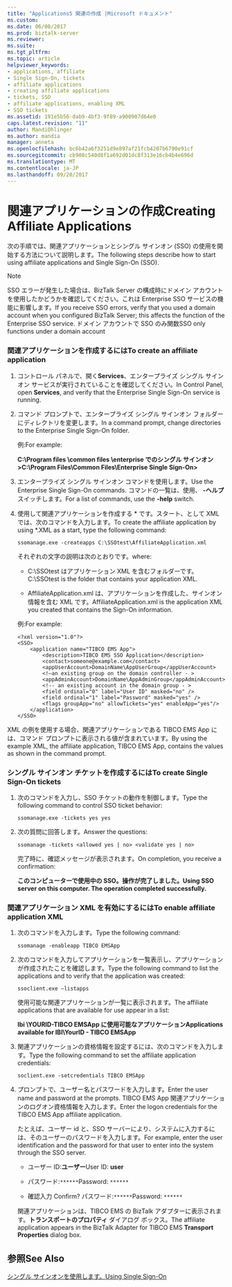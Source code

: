 ```yaml
---
title: "Applications5 関連の作成 |Microsoft ドキュメント"
ms.custom: 
ms.date: 06/08/2017
ms.prod: biztalk-server
ms.reviewer: 
ms.suite: 
ms.tgt_pltfrm: 
ms.topic: article
helpviewer_keywords:
- applications, affiliate
- Single Sign-On, tickets
- affiliate applications
- creating affiliate applications
- tickets, SSO
- affiliate applications, enabling XML
- SSO tickets
ms.assetid: 191e5b56-dab9-4bf3-9f89-a900907d64e0
caps.latest.revision: "11"
author: MandiOhlinger
ms.author: mandia
manager: anneta
ms.openlocfilehash: bc6b42a6f3251d9e897af21fcb4207b6790e91cf
ms.sourcegitcommit: cb908c540d8f1a692d01dc8f313e16cb4b4e696d
ms.translationtype: MT
ms.contentlocale: ja-JP
ms.lasthandoff: 09/20/2017
---
```

# <a name="creating-affiliate-applications"></a><span data-ttu-id="4084a-102">関連アプリケーションの作成</span><span class="sxs-lookup"><span data-stu-id="4084a-102">Creating Affiliate Applications</span></span>
<span data-ttu-id="4084a-103">次の手順では、関連アプリケーションとシングル サインオン (SSO) の使用を開始する方法について説明します。</span><span class="sxs-lookup"><span data-stu-id="4084a-103">The following steps describe how to start using affiliate applications and Single Sign-On (SSO).</span></span>  
  
> [!NOTE]
>  <span data-ttu-id="4084a-104">SSO エラーが発生した場合は、BizTalk Server の構成時にドメイン アカウントを使用したかどうかを確認してください。これは Enterprise SSO サービスの機能に影響します。</span><span class="sxs-lookup"><span data-stu-id="4084a-104">If you receive SSO errors, verify that you used a domain account when you configured BizTalk Server; this affects the function of the Enterprise SSO service.</span></span> <span data-ttu-id="4084a-105">ドメイン アカウントで SSO のみ関数</span><span class="sxs-lookup"><span data-stu-id="4084a-105">SSO only functions under a domain account</span></span>  
  
### <a name="to-create-an-affiliate-application"></a><span data-ttu-id="4084a-106">関連アプリケーションを作成するには</span><span class="sxs-lookup"><span data-stu-id="4084a-106">To create an affiliate application</span></span>  
  
1.  <span data-ttu-id="4084a-107">コントロール パネルで、開く**Services**、エンタープライズ シングル サインオン サービスが実行されていることを確認してください。</span><span class="sxs-lookup"><span data-stu-id="4084a-107">In Control Panel, open **Services**, and verify that the Enterprise Single Sign-On service is running.</span></span>  
  
2.  <span data-ttu-id="4084a-108">コマンド プロンプトで、エンタープライズ シングル サインオン フォルダーにディレクトリを変更します。</span><span class="sxs-lookup"><span data-stu-id="4084a-108">In a command prompt, change directories to the Enterprise Single Sign-On folder.</span></span>  
  
     <span data-ttu-id="4084a-109">例:</span><span class="sxs-lookup"><span data-stu-id="4084a-109">For example:</span></span>  
  
     <span data-ttu-id="4084a-110">**C:\Program files \common files \enterprise でのシングル サインオン >**</span><span class="sxs-lookup"><span data-stu-id="4084a-110">**C:\Program Files\Common Files\Enterprise Single Sign-On>**</span></span>  
  
3.  <span data-ttu-id="4084a-111">エンタープライズ シングル サインオン コマンドを使用します。</span><span class="sxs-lookup"><span data-stu-id="4084a-111">Use the Enterprise Single Sign-On commands.</span></span> <span data-ttu-id="4084a-112">コマンドの一覧は、使用、 **-ヘルプ**スイッチします。</span><span class="sxs-lookup"><span data-stu-id="4084a-112">For a list of commands, use the **-help** switch.</span></span>  
  
4.  <span data-ttu-id="4084a-113">使用して関連アプリケーションを作成する * です。スタート、として XML では、次のコマンドを入力します。</span><span class="sxs-lookup"><span data-stu-id="4084a-113">To create the affiliate application by using *.XML as a start, type the following command:</span></span>  
  
     `ssomanage.exe -createapps C:\SSOtest\AffiliateApplication.xml`  
  
     <span data-ttu-id="4084a-114">それぞれの文字の説明は次のとおりです。</span><span class="sxs-lookup"><span data-stu-id="4084a-114">where:</span></span>  
  
    -   <span data-ttu-id="4084a-115">C:\SSOtest はアプリケーション XML を含むフォルダーです。</span><span class="sxs-lookup"><span data-stu-id="4084a-115">C:\SSOtest is the folder that contains your application XML.</span></span>  
  
    -   <span data-ttu-id="4084a-116">AffiliateApplication.xml は、アプリケーションを作成した、サインオン情報を含む XML です。</span><span class="sxs-lookup"><span data-stu-id="4084a-116">AffiliateApplication.xml is the application XML you created that contains the Sign-On information.</span></span>  
  
     <span data-ttu-id="4084a-117">例:</span><span class="sxs-lookup"><span data-stu-id="4084a-117">For example:</span></span>  
  
    ```  
    <?xml version="1.0"?>  
    <SSO>  
        <application name="TIBCO EMS App">  
            <description>TIBCO EMS SSO Application</description>  
            <contact>someone@example.com</contact>  
            <appUserAccount>DomainName\AppUserGroup</appUserAccount>  
            <!—an existing group on the domain controller - >   
            <appAdminAccount>DomainName\AppAdminGroup</appAdminAccount>  
            <!-- an existing account in the domain group - >   
            <field ordinal="0" label="User ID" masked="no" />  
            <field ordinal="1" label="Password" masked="yes" />  
            <flags groupApp="no" allowTickets="yes" enableApp="yes"/>  
        </application>  
    </SSO>  
    ```  
  
 <span data-ttu-id="4084a-118">XML の例を使用する場合、関連アプリケーションである TIBCO EMS App には、コマンド プロンプトに表示される値が含まれています。</span><span class="sxs-lookup"><span data-stu-id="4084a-118">By using the example XML, the affiliate application, TIBCO EMS App, contains the values as shown in the command prompt.</span></span>  
  
### <a name="to-create-single-sign-on-tickets"></a><span data-ttu-id="4084a-119">シングル サインオン チケットを作成するには</span><span class="sxs-lookup"><span data-stu-id="4084a-119">To create Single Sign-On tickets</span></span>  
  
1.  <span data-ttu-id="4084a-120">次のコマンドを入力し、SSO チケットの動作を制御します。</span><span class="sxs-lookup"><span data-stu-id="4084a-120">Type the following command to control SSO ticket behavior:</span></span>  
  
     `ssomanage.exe -tickets yes yes`  
  
2.  <span data-ttu-id="4084a-121">次の質問に回答します。</span><span class="sxs-lookup"><span data-stu-id="4084a-121">Answer the questions:</span></span>  
  
     `ssomanage -tickets <allowed yes | no> <validate yes | no>`  
  
     <span data-ttu-id="4084a-122">完了時に、確認メッセージが表示されます。</span><span class="sxs-lookup"><span data-stu-id="4084a-122">On completion, you receive a confirmation:</span></span>  
  
     <span data-ttu-id="4084a-123">**このコンピューターで使用中の SSO。操作が完了しました。**</span><span class="sxs-lookup"><span data-stu-id="4084a-123">**Using SSO server on this computer. The operation completed successfully.**</span></span>  
  
### <a name="to-enable-affiliate-application-xml"></a><span data-ttu-id="4084a-124">関連アプリケーション XML を有効にするには</span><span class="sxs-lookup"><span data-stu-id="4084a-124">To enable affiliate application XML</span></span>  
  
1.  <span data-ttu-id="4084a-125">次のコマンドを入力します。</span><span class="sxs-lookup"><span data-stu-id="4084a-125">Type the following command:</span></span>  
  
     `ssomanage -enableapp TIBCO EMSApp`  
  
2.  <span data-ttu-id="4084a-126">次のコマンドを入力してアプリケーションを一覧表示し、アプリケーションが作成されたことを確認します。</span><span class="sxs-lookup"><span data-stu-id="4084a-126">Type the following command to list the applications and to verify that the application was created:</span></span>  
  
     `ssoclient.exe –listapps`  
  
     <span data-ttu-id="4084a-127">使用可能な関連アプリケーションが一覧に表示されます。</span><span class="sxs-lookup"><span data-stu-id="4084a-127">The affiliate applications that are available for use appear in a list:</span></span>  
  
     <span data-ttu-id="4084a-128">**Ibi \YOURID-TIBCO EMSApp に使用可能なアプリケーション**</span><span class="sxs-lookup"><span data-stu-id="4084a-128">**Applications available for IBI\YourID - TIBCO EMSApp**</span></span>  
  
3.  <span data-ttu-id="4084a-129">関連アプリケーションの資格情報を設定するには、次のコマンドを入力します。</span><span class="sxs-lookup"><span data-stu-id="4084a-129">Type the following command to set the affiliate application credentials:</span></span>  
  
     `soclient.exe -setcredentials TIBCO EMSApp`  
  
4.  <span data-ttu-id="4084a-130">プロンプトで、ユーザー名とパスワードを入力します。</span><span class="sxs-lookup"><span data-stu-id="4084a-130">Enter the user name and password at the prompts.</span></span> <span data-ttu-id="4084a-131">TIBCO EMS App 関連アプリケーションのログオン資格情報を入力します。</span><span class="sxs-lookup"><span data-stu-id="4084a-131">Enter the logon credentials for the TIBCO EMS App affiliate application.</span></span>  
  
     <span data-ttu-id="4084a-132">たとえば、ユーザー id と、SSO サーバーにより、システムに入力するには、そのユーザーのパスワードを入力します。</span><span class="sxs-lookup"><span data-stu-id="4084a-132">For example, enter the user identification and the password for that user to enter into the system through the SSO server.</span></span>  
  
    -   <span data-ttu-id="4084a-133">ユーザー ID:**ユーザー**</span><span class="sxs-lookup"><span data-stu-id="4084a-133">User ID: **user**</span></span>  
  
    -   <span data-ttu-id="4084a-134">パスワード:`******`</span><span class="sxs-lookup"><span data-stu-id="4084a-134">Password: `******`</span></span>  
  
    -   <span data-ttu-id="4084a-135">確認入力 </span><span class="sxs-lookup"><span data-stu-id="4084a-135">Confirm?</span></span> <span data-ttu-id="4084a-136">パスワード:`******`</span><span class="sxs-lookup"><span data-stu-id="4084a-136">Password: `******`</span></span>  
  
     <span data-ttu-id="4084a-137">関連アプリケーションは、TIBCO EMS の BizTalk アダプターに表示されます。**トランスポートのプロパティ** ダイアログ ボックス。</span><span class="sxs-lookup"><span data-stu-id="4084a-137">The affiliate application appears in the BizTalk Adapter for TIBCO EMS **Transport Properties** dialog box.</span></span>  
  
## <a name="see-also"></a><span data-ttu-id="4084a-138">参照</span><span class="sxs-lookup"><span data-stu-id="4084a-138">See Also</span></span>  
 [<span data-ttu-id="4084a-139">シングル サインオンを使用します。</span><span class="sxs-lookup"><span data-stu-id="4084a-139">Using Single Sign-On</span></span>](../core/using-single-sign-on4.md)